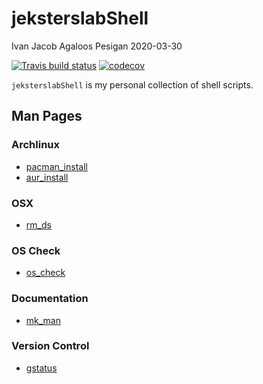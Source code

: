 jeksterslabShell
================
Ivan Jacob Agaloos Pesigan
2020-03-30

<!-- badges: start -->
[![Travis build
status](https://travis-ci.com/jeksterslabds/jeksterslabShell.svg?branch=master)](https://travis-ci.com/jeksterslabds/jeksterslabShell)
[![codecov](https://codecov.io/github/jeksterslabds/jeksterslabShell/branch/master/graphs/badge.svg)](https://codecov.io/github/jeksterslabds/jeksterslabShell)
<!-- badges: end -->

`jeksterslabShell` is my personal collection of shell scripts.

## Man Pages

### Archlinux

- [pacman_install](https://github.com/jeksterslabds/jeksterslabShell/blob/master/man/pacman_install.adoc)
- [aur_install](https://github.com/jeksterslabds/jeksterslabShell/blob/master/man/aur_install.adoc)

### OSX

- [rm_ds](https://github.com/jeksterslabds/jeksterslabShell/blob/master/man/rm_ds.adoc)

### OS Check

- [os_check](https://github.com/jeksterslabds/jeksterslabShell/blob/master/man/os_check.adoc)

### Documentation

- [mk_man](https://github.com/jeksterslabds/jeksterslabShell/blob/master/man/mk_man.adoc)

### Version Control

- [gstatus](https://github.com/jeksterslabds/jeksterslabShell/blob/master/man/gstatus.adoc)
